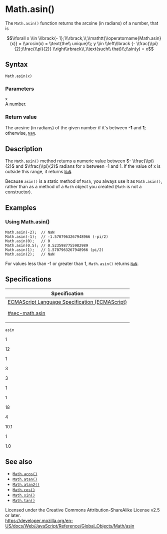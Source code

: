 # Math.asin()

The `Math.asin()` function returns the arcsine (in radians) of a number, that is

$$\\forall x \\in \\lbrack{- 1};1\\rbrack,\\;\\mathtt{\\operatorname{Math.asin}(x)} = \\arcsin(x) = \\text{the\\ unique}\\; y \\in \\left\\lbrack {- \\frac{\\pi}{2};\\frac{\\pi}{2}} \\right\\rbrack\\,\\text{such\\ that}\\;\\sin(y) = x$$

## Syntax

    Math.asin(x)

### Parameters

`x`  
A number.

### Return value

The arcsine (in radians) of the given number if it's between **-1** and **1**; otherwise, [`NaN`](../nan).

## Description

The `Math.asin()` method returns a numeric value between $- \\frac{\\pi}{2}$ and $\\frac{\\pi}{2}$ radians for x between -1 and 1. If the value of x is outside this range, it returns [`NaN`](../nan).

Because `asin()` is a static method of `Math`, you always use it as `Math.asin()`, rather than as a method of a `Math` object you created (`Math` is not a constructor).

## Examples

### Using Math.asin()

    Math.asin(-2);  // NaN
    Math.asin(-1);  // -1.5707963267948966 (-pi/2)
    Math.asin(0);   // 0
    Math.asin(0.5); // 0.5235987755982989
    Math.asin(1);   // 1.5707963267948966 (pi/2)
    Math.asin(2);   // NaN

For values less than -1 or greater than 1, `Math.asin()` returns [`NaN`](../nan).

## Specifications

<table><thead><tr class="header"><th>Specification</th></tr></thead><tbody><tr class="odd"><td><a href="https://tc39.es/ecma262/#sec-math.asin">ECMAScript Language Specification (ECMAScript) 
<br/>

<span class="small">#sec-math.asin</span></a></td></tr></tbody></table>

`asin`

1

12

1

3

3

1

1

18

4

10.1

1

1.0

## See also

- [`Math.acos()`](acos)
- [`Math.atan()`](atan)
- [`Math.atan2()`](atan2)
- [`Math.cos()`](cos)
- [`Math.sin()`](sin)
- [`Math.tan()`](tan)

 
Licensed under the Creative Commons Attribution-ShareAlike License v2.5 or later.  
<a href="https://developer.mozilla.org/en-US/docs/Web/JavaScript/Reference/Global_Objects/Math/asin" class="_attribution-link">https://developer.mozilla.org/en-US/docs/Web/JavaScript/Reference/Global_Objects/Math/asin</a>
